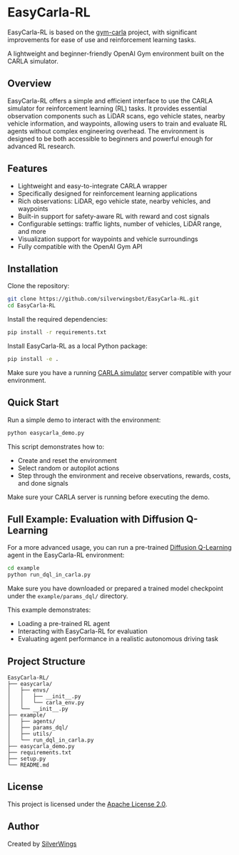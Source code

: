 # EasyCarla-RL

EasyCarla-RL is based on the [gym-carla](https://github.com/cjy1992/gym-carla) project, with significant improvements for ease of use and reinforcement learning tasks.

A lightweight and beginner-friendly OpenAI Gym environment built on the CARLA simulator.

## Overview

EasyCarla-RL offers a simple and efficient interface to use the CARLA simulator for reinforcement learning (RL) tasks.
It provides essential observation components such as LiDAR scans, ego vehicle states, nearby vehicle information, and waypoints,
allowing users to train and evaluate RL agents without complex engineering overhead. The environment is designed to be both accessible to beginners and powerful enough for advanced RL research.

## Features

- Lightweight and easy-to-integrate CARLA wrapper
- Specifically designed for reinforcement learning applications
- Rich observations: LiDAR, ego vehicle state, nearby vehicles, and waypoints
- Built-in support for safety-aware RL with reward and cost signals
- Configurable settings: traffic lights, number of vehicles, LiDAR range, and more
- Visualization support for waypoints and vehicle surroundings
- Fully compatible with the OpenAI Gym API

## Installation

Clone the repository:

```bash
git clone https://github.com/silverwingsbot/EasyCarla-RL.git
cd EasyCarla-RL
```

Install the required dependencies:

```bash
pip install -r requirements.txt
```

Install EasyCarla-RL as a local Python package:

```bash
pip install -e .
```

Make sure you have a running [CARLA simulator](https://carla.org/) server compatible with your environment.

## Quick Start

Run a simple demo to interact with the environment:

```bash
python easycarla_demo.py
```

This script demonstrates how to:
- Create and reset the environment
- Select random or autopilot actions
- Step through the environment and receive observations, rewards, costs, and done signals

Make sure your CARLA server is running before executing the demo.

## Full Example: Evaluation with Diffusion Q-Learning

For a more advanced usage, you can run a pre-trained [Diffusion Q-Learning](https://github.com/Zhendong-Wang/Diffusion-Policies-for-Offline-RL) agent in the EasyCarla-RL environment:

```bash
cd example
python run_dql_in_carla.py
```

Make sure you have downloaded or prepared a trained model checkpoint under the `example/params_dql/` directory.

This example demonstrates:
- Loading a pre-trained RL agent
- Interacting with EasyCarla-RL for evaluation
- Evaluating agent performance in a realistic autonomous driving task

## Project Structure

```
EasyCarla-RL/
├── easycarla/
│   ├── envs/
│   │   ├── __init__.py
│   │   └── carla_env.py
│   └── __init__.py
├── example/
│   ├── agents/
│   ├── params_dql/
│   ├── utils/
│   └── run_dql_in_carla.py
├── easycarla_demo.py
├── requirements.txt
├── setup.py
└── README.md
```

## License

This project is licensed under the [Apache License 2.0](https://www.apache.org/licenses/LICENSE-2.0).

## Author

Created by [SilverWings](https://github.com/silverwingsbot)

